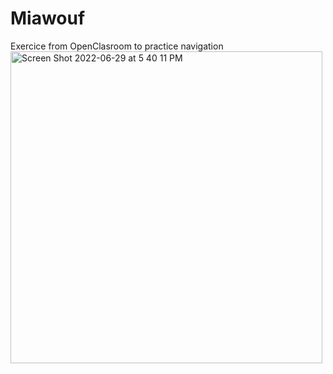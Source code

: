 # Miawouf
Exercice from OpenClasroom to practice navigation
<img width="499" alt="Screen Shot 2022-06-29 at 5 40 11 PM" src="https://user-images.githubusercontent.com/35946656/176550545-4132999a-e08e-4161-a819-f9df9ea10262.png">
